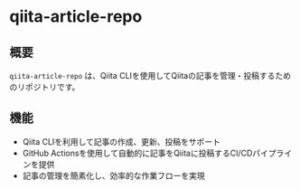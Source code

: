 # qiita-article-repo

## 概要

`qiita-article-repo` は、Qiita CLIを使用してQiitaの記事を管理・投稿するためのリポジトリです。

## 機能

- Qiita CLIを利用して記事の作成、更新、投稿をサポート
- GitHub Actionsを使用して自動的に記事をQiitaに投稿するCI/CDパイプラインを提供
- 記事の管理を簡素化し、効率的な作業フローを実現